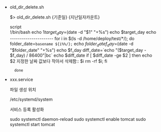




- old_dir_delete.sh

    $> old_dir_delete.sh {기준일} {지난일자카운트}

	 script 	
		!/bin/bash
		echo $1
		target_day=$(date -d "$1" "+%s")
		echo $target_day
		echo ----------------------
		for i in $(ls -d /home/deploy/test/*/); do
		    folder_date=`basename ${i%%/};`
		    echo $folder_date
		    f_day=$(date -d "$folder_date" "+%s")
		    echo $f_day
		    diff_date=`echo "($target_day - $f_day) / 86400"|bc`
		    echo $diff_date
		    if [ $diff_date -ge $2 ]
		    then
		      echo $2 지정한 날짜 값보다 작아서 삭제함:: $i
		      rm -rf $i;
		    fi
		
		done



- xxx.service

   파일 생성 위치 

	/etc/systemd/system

   서비스 등록 활성화

    sudo systemctl daemon-reload
	sudo systemctl enable tomcat
	sudo systemctl start tomcat
